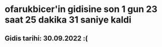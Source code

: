 # ofarukbicer'in gidisine son 1 gun 23 saat 25 dakika 31 saniye kaldi

## Gidis tarihi: 30.09.2022 :(